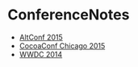 # ConferenceNotes

- [AltConf 2015](2015-06-AltConf.md)
- [CocoaConf Chicago 2015](2015-03-CocoaConfChicago.md)
- [WWDC 2014](2014-06-WWDC.md)
